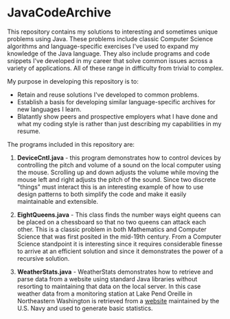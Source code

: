 # JavaCodeArchive
This repository contains my solutions to interesting and sometimes unique problems using Java. These problems include classic Computer Science algorithms and language-specific exercises I've used to expand my knowledge of the Java language. They also include programs and code snippets I've developed in my career that solve common issues across a variety of applications. All of these range in difficulty from trivial to complex.

My purpose in developing this repository is to:
- Retain and reuse solutions I've developed to common problems.
- Establish a basis for developing similar language-specific archives for new languages I learn.
- Blatantly show peers and prospective employers what I have done and what my coding style is rather than just describing my capabilities in my resume.

The programs included in this repository are:

1. **DeviceCntl.java** -
this program demonstrates how to control devices by controlling the pitch and volume of a sound on the local computer using the mouse. Scrolling up and down adjusts the volume while moving the mouse left and right adjusts the pitch of the sound. Since two discrete "things" must interact this is an interesting example of how to use design patterns to both simplify the code and make it easily maintainable and extensible.

2. **EightQueens.java** - 
This class finds the number ways eight queens can be placed on a chessboard so that no two queens can attack each other. This is a classic problem in both Mathematics and Computer Science that was first posited in the mid-19th century. From a Computer Science standpoint it is interesting since it requires considerable finesse to arrive at an efficient solution and since it demonstrates the power of a recursive solution.

3. **WeatherStats.java** - 
WeatherStats demonstrates how to retrieve and parse data from a website using standard Java libraries without resorting to maintaining that data on the local server. In this case weather data from a monitoring station at Lake Pend Oreille in Northeastern Washington is retrieved from a [website](http://lpo.dt.navy.mil) maintained by the U.S. Navy and used to generate basic statistics. 
